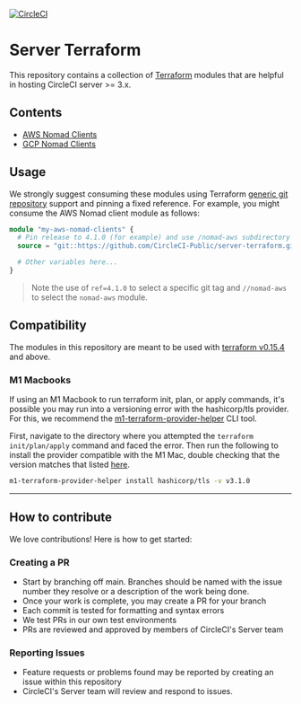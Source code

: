 [![CircleCI](https://circleci.com/gh/CircleCI-Public/server-terraform.svg?style=shield)](https://circleci.com/gh/CircleCI-Public/server-terraform)

# Server Terraform

This repository contains a collection of [Terraform](https://www.terraform.io)
modules that are helpful in hosting CircleCI server >= 3.x.

## Contents

- [AWS Nomad Clients](./nomad-aws/README.md)
- [GCP Nomad Clients](./nomad-gcp/README.md)

## Usage

We strongly suggest consuming these modules using Terraform [generic git
repository] support and pinning a fixed reference. For example, you might
consume the AWS Nomad client module as follows:

```terraform
module "my-aws-nomad-clients" {
  # Pin release to 4.1.0 (for example) and use /nomad-aws subdirectory
  source = "git::https://github.com/CircleCI-Public/server-terraform.git//nomad-aws?ref=4.1.0"

  # Other variables here...
}
```

> Note the use of `ref=4.1.0` to select a specific git tag and
> `//nomad-aws` to select the `nomad-aws` module.

[generic git repository]: https://www.terraform.io/docs/language/modules/sources.html#generic-git-repository

## Compatibility

The modules in this repository are meant to be used with [terraform
v0.15.4](https://releases.hashicorp.com/terraform/0.15.4/) and above.

### M1 Macbooks

If using an M1 Macbook to run terraform init, plan, or apply commands, it's possible you may run into a versioning error with the hashicorp/tls provider. For this, we recommend the [m1-terraform-provider-helper](https://github.com/kreuzwerker/m1-terraform-provider-helper) CLI tool.

First, navigate to the directory where you attempted the `terraform init/plan/apply` command and faced the error. Then run the following to install the provider compatible with the M1 Mac, double checking that the version matches that listed [here](shared/modules/tls/main.tf).

```bash
m1-terraform-provider-helper install hashicorp/tls -v v3.1.0
```

---

## How to contribute

We love contributions! Here is how to get started:

### Creating a PR

- Start by branching off main. Branches should be named with the issue number
  they resolve or a description of the work being done.
- Once your work is complete, you may create a PR for your branch
- Each commit is tested for formatting and syntax errors
- We test PRs in our own test environments
- PRs are reviewed and approved by members of CircleCI's Server team

### Reporting Issues

- Feature requests or problems found may be reported by creating an issue
  within this repository
- CircleCI's Server team will review and respond to issues.
